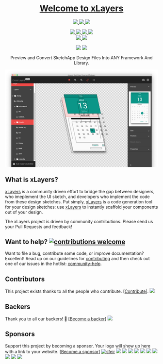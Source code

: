 <h1 align="center">
  <a href="https://xlayers.app">Welcome to xLayers</a>
</h1>

<p align="center" >
  
 <a href="https://xlayers.app">
    <img src="https://img.shields.io/website-up-down-ff69b4-ff69b4/http/shields.io.svg?label=xlayers.app"/>
  </a>

 <a href="https://xlayers.dev">
    <img src="https://img.shields.io/website-up-down-ff69b4-ff69b4/http/shields.io.svg?label=xlayers.dev"/>
  </a>
 
   <a href="https://xlayers.design">
    <img src="https://img.shields.io/website-up-down-ff69b4-ff69b4/http/shields.io.svg?label=xlayers.design"/>
  </a>
</p>

<p align="center" >
  
  <a href="https://twitter.com/xlayers_">
    <img src="https://img.shields.io/badge/say-thanks-ff69b4.svg"/>
  </a>
  
  <a href="https://angular.io">
    <img src="https://img.shields.io/badge/Made%20with-Angular-E13137.svg"/>
  </a>
  
  <a href="https://github.com/xlayers/xlayers/issues">
    <img src="http://isitmaintained.com/badge/resolution/xlayers/xlayers.svg"/>
  </a>
  
  <a href="https://waffle.io/xlayers/xlayers">
    <img src="https://badge.waffle.io/xlayers/xlayers.svg?columns=all"/>
  </a>
  
  <br/>
  <a href="https://circleci.com/gh/xlayers/xlayers">
    <img src="https://circleci.com/gh/xlayers/xlayers/tree/master.svg?style=svg" />
  </a>

  <a href="https://app.netlify.com/sites/xlayers/deploys">
    <img src="https://api.netlify.com/api/v1/badges/3f01ff90-945c-4a5c-9ecd-58e24f3a3ef3/deploy-status" />
  </a>
  
</p>


<p align="center" >

  <img src="https://img.shields.io/github/license/xlayers/xlayers.svg"/>
  
 <a href="https://github.com/xlayers/xlayers">
    <img src="https://img.shields.io/github/contributors/xlayers/xlayers.svg"/>
  </a>

</p>

<p align="center">Preview and Convert SketchApp Design Files Into ANY Framework And Library.</p>
<img align="center" src="https://github.com/xlayers/xlayers/raw/develop/packages/xlayers/src/assets/xlayers-ui-1.png?raw=true"/>

## What is xLayers?

[xLayers](https://xLayers.dev) is a community driven effort to bridge the gap between designers, who imeplement the UI sketch, and developers who implement the code from these design sketches. Put simply, [xLayers](https://xLayers.design) is a code generation tool for your design sketches: use [xLayers](https://xLayers.app) to instantly scaffold your components out of your design.

The xLayers project is driven by community contributions. Please send us your Pull Requests and feedback!

## Want to help? [![contributions welcome](https://img.shields.io/badge/contributions-welcome-brightgreen.svg?style=flat)](https://github.com/xlayers/xlayers/issues)
Want to file a bug, contribute some code, or improve documentation? Excellent! Read up on our guidelines for [contributing](https://github.com/xlayers/xlayers/blob/master/CONTRIBUTING.md) and then check out one of our issues in the hotlist: [community-help](https://github.com/xlayers/xlayers/issues).

## Contributors
 This project exists thanks to all the people who contribute. [[Contribute](CONTRIBUTING.md)].
<a href="https://github.com/xlayers/xlayers/graphs/contributors">
  <img src="https://opencollective.com/xlayers/contributors.svg?width=890&button=false" />
</a>

## Backers
 Thank you to all our backers! 🙏 [[Become a backer](https://opencollective.com/xlayers#backer)]
 <a href="https://opencollective.com/xlayers#backers" target="_blank"><img src="https://opencollective.com/xlayers/backers.svg?width=890"></a>

## Sponsors
 Support this project by becoming a sponsor. Your logo will show up here with a link to your website. [[Become a sponsor](https://opencollective.com/xlayers#sponsor)]
 [<img alt="sfeir" src="https://www.sfeir.com/img/logo-SFEIR-normal.png" width="100">](http://sfeir.com)
 [<img src="https://pbs.twimg.com/profile_images/481333142238679040/ErykRvBG_400x400.png" width="50">](https://www.centigrade.de/en)
 [<img src="https://pbs.twimg.com/profile_images/1013787066738462723/wOQWSyRh_400x400.jpg" width="80">](http://ng-atl.org/#/)
<a href="https://opencollective.com/xlayers/sponsor/2/website" target="_blank"><img src="https://opencollective.com/xlayers/sponsor/2/avatar.svg"></a>
<a href="https://opencollective.com/xlayers/sponsor/3/website" target="_blank"><img src="https://opencollective.com/xlayers/sponsor/3/avatar.svg"></a>
<a href="https://opencollective.com/xlayers/sponsor/4/website" target="_blank"><img src="https://opencollective.com/xlayers/sponsor/4/avatar.svg"></a>
<a href="https://opencollective.com/xlayers/sponsor/5/website" target="_blank"><img src="https://opencollective.com/xlayers/sponsor/5/avatar.svg"></a>
<a href="https://opencollective.com/xlayers/sponsor/6/website" target="_blank"><img src="https://opencollective.com/xlayers/sponsor/6/avatar.svg"></a>
<a href="https://opencollective.com/xlayers/sponsor/7/website" target="_blank"><img src="https://opencollective.com/xlayers/sponsor/7/avatar.svg"></a>
<a href="https://opencollective.com/xlayers/sponsor/8/website" target="_blank"><img src="https://opencollective.com/xlayers/sponsor/8/avatar.svg"></a>
<a href="https://opencollective.com/xlayers/sponsor/9/website" target="_blank"><img src="https://opencollective.com/xlayers/sponsor/9/avatar.svg"></a>

